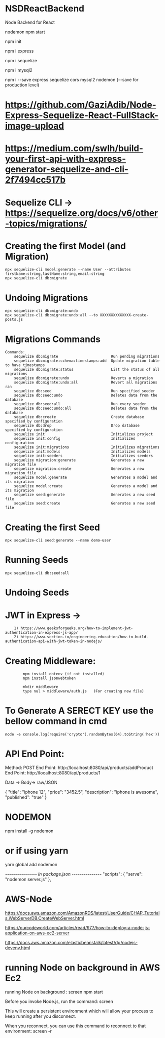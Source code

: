 # NSDReactBackend
Node Backend for React

nodemon npm start

npm init

npm i express

npm i sequelize

npm i mysql2

npm i --save express sequelize cors mysql2 nodemon  (--save for production level)


# https://github.com/GaziAdib/Node-Express-Sequelize-React-FullStack-image-upload

# https://medium.com/swlh/build-your-first-api-with-express-generator-sequelize-and-cli-2f7494cc517b


# Sequelize CLI ->  https://sequelize.org/docs/v6/other-topics/migrations/

# Creating the first Model (and Migration)
    npx sequelize-cli model:generate --name User --attributes firstName:string,lastName:string,email:string
    npx sequelize-cli db:migrate

# Undoing Migrations
    npx sequelize-cli db:migrate:undo
    npx sequelize-cli db:migrate:undo:all --to XXXXXXXXXXXXXX-create-posts.js

# Migrations Commands
    Commands:
        sequelize db:migrate                        Run pending migrations
        sequelize db:migrate:schema:timestamps:add  Update migration table to have timestamps
        sequelize db:migrate:status                 List the status of all migrations
        sequelize db:migrate:undo                   Reverts a migration
        sequelize db:migrate:undo:all               Revert all migrations ran
        sequelize db:seed                           Run specified seeder
        sequelize db:seed:undo                      Deletes data from the database
        sequelize db:seed:all                       Run every seeder
        sequelize db:seed:undo:all                  Deletes data from the database
        sequelize db:create                         Create database specified by configuration
        sequelize db:drop                           Drop database specified by configuration
        sequelize init                              Initializes project
        sequelize init:config                       Initializes configuration
        sequelize init:migrations                   Initializes migrations
        sequelize init:models                       Initializes models
        sequelize init:seeders                      Initializes seeders
        sequelize migration:generate                Generates a new migration file
        sequelize migration:create                  Generates a new migration file
        sequelize model:generate                    Generates a model and its migration
        sequelize model:create                      Generates a model and its migration
        sequelize seed:generate                     Generates a new seed file
        sequelize seed:create                       Generates a new seed file

# Creating the first Seed
    npx sequelize-cli seed:generate --name demo-user

# Running Seeds
    npx sequelize-cli db:seed:all

# Undoing Seeds

# JWT in Express -> 
        1) https://www.geeksforgeeks.org/how-to-implement-jwt-authentication-in-express-js-app/
        2) https://www.section.io/engineering-education/how-to-build-authentication-api-with-jwt-token-in-nodejs/


# Creating Middleware:

            npm install dotenv (if not installed)
            npm install jsonwebtoken

            mkdir middleware
            type nul > middleware/auth.js   (For creating new file)


# To Generate A SERECT KEY use the bellow command in cmd

    node -e console.log(require('crypto').randomBytes(64).toString('hex'))


# API End Point:

Method: POST
End Point: http://localhost:8080/api/products/addProduct
End Point: http://localhost:8080/api/products/1

Data -> Body-> raw/JSON

{
    "title": "iphone 12",
    "price": "3452.5",
    "description": "iphone is awesome",
    "published": "true"
}


# NODEMON
npm install -g nodemon
# or if using yarn
yarn global add nodemon

*---------------- In package.json ---------------*
"scripts": {
    "serve": "nodemon server.js"
  },


# AWS-Node   

https://docs.aws.amazon.com/AmazonRDS/latest/UserGuide/CHAP_Tutorials.WebServerDB.CreateWebServer.html

https://ourcodeworld.com/articles/read/977/how-to-deploy-a-node-js-application-on-aws-ec2-server

https://docs.aws.amazon.com/elasticbeanstalk/latest/dg/nodejs-devenv.html



# running Node on background in AWS Ec2

running Node on background : screen npm start

Before you invoke Node.js, run the command: screen

This will create a persistent environment which will allow your process to keep running after you disconnect.

When you reconnect, you can use this command to reconnect to that environment: screen -r
